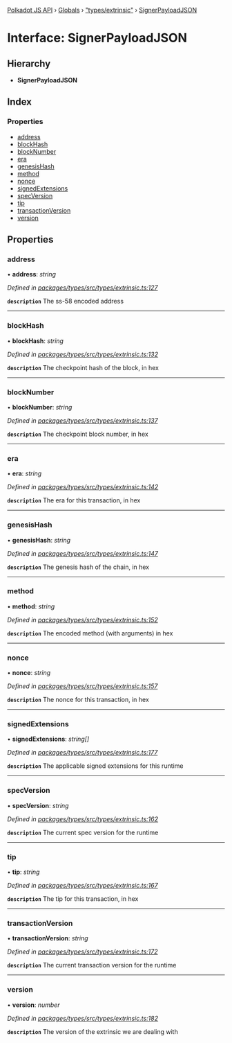 [Polkadot JS API](../README.md) › [Globals](../globals.md) › ["types/extrinsic"](../modules/_types_extrinsic_.md) › [SignerPayloadJSON](_types_extrinsic_.signerpayloadjson.md)

# Interface: SignerPayloadJSON

## Hierarchy

* **SignerPayloadJSON**

## Index

### Properties

* [address](_types_extrinsic_.signerpayloadjson.md#address)
* [blockHash](_types_extrinsic_.signerpayloadjson.md#blockhash)
* [blockNumber](_types_extrinsic_.signerpayloadjson.md#blocknumber)
* [era](_types_extrinsic_.signerpayloadjson.md#era)
* [genesisHash](_types_extrinsic_.signerpayloadjson.md#genesishash)
* [method](_types_extrinsic_.signerpayloadjson.md#method)
* [nonce](_types_extrinsic_.signerpayloadjson.md#nonce)
* [signedExtensions](_types_extrinsic_.signerpayloadjson.md#signedextensions)
* [specVersion](_types_extrinsic_.signerpayloadjson.md#specversion)
* [tip](_types_extrinsic_.signerpayloadjson.md#tip)
* [transactionVersion](_types_extrinsic_.signerpayloadjson.md#transactionversion)
* [version](_types_extrinsic_.signerpayloadjson.md#version)

## Properties

###  address

• **address**: *string*

*Defined in [packages/types/src/types/extrinsic.ts:127](https://github.com/polkadot-js/api/blob/0e18fdbccc/packages/types/src/types/extrinsic.ts#L127)*

**`description`** The ss-58 encoded address

___

###  blockHash

• **blockHash**: *string*

*Defined in [packages/types/src/types/extrinsic.ts:132](https://github.com/polkadot-js/api/blob/0e18fdbccc/packages/types/src/types/extrinsic.ts#L132)*

**`description`** The checkpoint hash of the block, in hex

___

###  blockNumber

• **blockNumber**: *string*

*Defined in [packages/types/src/types/extrinsic.ts:137](https://github.com/polkadot-js/api/blob/0e18fdbccc/packages/types/src/types/extrinsic.ts#L137)*

**`description`** The checkpoint block number, in hex

___

###  era

• **era**: *string*

*Defined in [packages/types/src/types/extrinsic.ts:142](https://github.com/polkadot-js/api/blob/0e18fdbccc/packages/types/src/types/extrinsic.ts#L142)*

**`description`** The era for this transaction, in hex

___

###  genesisHash

• **genesisHash**: *string*

*Defined in [packages/types/src/types/extrinsic.ts:147](https://github.com/polkadot-js/api/blob/0e18fdbccc/packages/types/src/types/extrinsic.ts#L147)*

**`description`** The genesis hash of the chain, in hex

___

###  method

• **method**: *string*

*Defined in [packages/types/src/types/extrinsic.ts:152](https://github.com/polkadot-js/api/blob/0e18fdbccc/packages/types/src/types/extrinsic.ts#L152)*

**`description`** The encoded method (with arguments) in hex

___

###  nonce

• **nonce**: *string*

*Defined in [packages/types/src/types/extrinsic.ts:157](https://github.com/polkadot-js/api/blob/0e18fdbccc/packages/types/src/types/extrinsic.ts#L157)*

**`description`** The nonce for this transaction, in hex

___

###  signedExtensions

• **signedExtensions**: *string[]*

*Defined in [packages/types/src/types/extrinsic.ts:177](https://github.com/polkadot-js/api/blob/0e18fdbccc/packages/types/src/types/extrinsic.ts#L177)*

**`description`** The applicable signed extensions for this runtime

___

###  specVersion

• **specVersion**: *string*

*Defined in [packages/types/src/types/extrinsic.ts:162](https://github.com/polkadot-js/api/blob/0e18fdbccc/packages/types/src/types/extrinsic.ts#L162)*

**`description`** The current spec version for the runtime

___

###  tip

• **tip**: *string*

*Defined in [packages/types/src/types/extrinsic.ts:167](https://github.com/polkadot-js/api/blob/0e18fdbccc/packages/types/src/types/extrinsic.ts#L167)*

**`description`** The tip for this transaction, in hex

___

###  transactionVersion

• **transactionVersion**: *string*

*Defined in [packages/types/src/types/extrinsic.ts:172](https://github.com/polkadot-js/api/blob/0e18fdbccc/packages/types/src/types/extrinsic.ts#L172)*

**`description`** The current transaction version for the runtime

___

###  version

• **version**: *number*

*Defined in [packages/types/src/types/extrinsic.ts:182](https://github.com/polkadot-js/api/blob/0e18fdbccc/packages/types/src/types/extrinsic.ts#L182)*

**`description`** The version of the extrinsic we are dealing with
